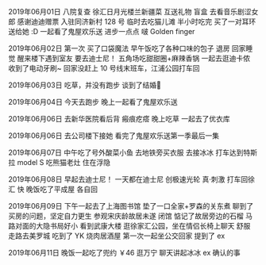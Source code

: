2019年06月01日
八院复查
徐汇日月光楼兰新疆菜
互送礼物 盲盒
去看音乐剧涩女郎 感谢迪迪赠票
入驻同济新村 128 号
临时去吃猫儿滩 半小时吃完
买了一对耳环送给她 :D
一起看了鬼屋欢乐送
进步一点点 啵
Golden finger

2019年06月02日
第一次 买了口袋魔法
早午饭吃了各种口味的包子
退房 回家睡觉
醒来楼下遇到室友 
要去迪士尼！
五角场吃甜甜圈+麻辣香锅
一起去逛迪卡侬
收到了电动牙刷~
回家没赶上 10 号线末班车，江浦公园打车回

2019年06月03日
吃草，并没有跑步
谈到了结婚🎎

2019年06月04日
今天去跑步
晚上一起看了鬼屋欢乐送

2019年06月06日
去新华医院看后背 瘢痕疙瘩
晚上吃草
一起去了优衣库

2019年06月06日
去公司楼下接她
看完了鬼屋欢乐送第一季最后一集

2019年06月07日
中午吃了号外酸菜小鱼
去地铁旁买衣服
去接冰冰
打车达到特斯拉 model S
吃熊猫老灶
住在浮隐

2019年06月08日
早起去迪士尼！
一天都在迪士尼 
创极速光轮 真·刺激
打车回徐汇 快
晚饭吃了平成屋
各自回

2019年06月09日
下午一起去了上海图书馆
垫了一口全家+罗森的关东煮
聊到了买房的问题，坚定自力更生
参观宋庆龄故居未遂 闭馆
惦记了故居旁边的石榴
马路对面的大隐书局好小
看到武康大楼
逛徐家汇公园，坐在情侣长椅上聊天 舒服
走路去美罗城 吃到了 YK 烧肉居酒屋
第一次一起坐公交回家
提到了 ex

2019年06月11日
晚饭一起吃了兜约 ￥46
逛万宁
聊天讲起冰冰 ex 确认的事